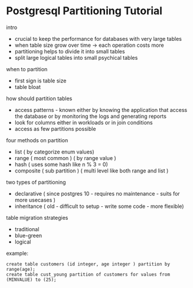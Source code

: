# Postgresql Partitioning Tutorial

intro
- crucial to keep the performance for databases with very large tables 
- when table size grow over time -> each operation costs more
- partitioning helps to divide it into small tables
- split large logical tables into small psychical tables

when to partition
- first sign is table size
- table bloat

how should partition tables
- access patterns - known either by knowing the application that access the database or by monitoring the logs and generating reports
- look for columns either in workloads or in join conditions
- access as few partitions possible

four methods on partition
- list  ( by categorize enum values)
- range ( most common ) ( by range value )
- hash  ( uses some hash like n % 3 = 0)
- composite ( sub partition ) ( multi level like both range and list )

two types of partitioning
- declarative  ( since postgres 10 - requires no maintenance - suits for more usecases )
- inheritance ( old - difficult to setup - write some code - more flexible)

table migration strategies
- traditional
- blue-green
- logical

example:
```
create table customers (id integer, age integer ) partition by range(age);
create table cust_young partition of customers for values from (MINVALUE) to (25);
```